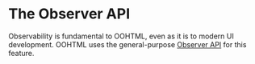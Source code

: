 # The Observer API
Observability is fundamental to OOHTML, even as it is to modern UI development. OOHTML uses the general-purpose [Observer API](https://webqit.io/tooling/observer) for this feature.